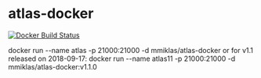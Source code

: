 # atlas-docker
[![Docker Build Status](https://img.shields.io/docker/build/mmiklas/atlas-docker.svg?style=flat-square)](https://hub.docker.com/r/mmiklas/atlas-docker/)

docker run --name atlas -p 21000:21000 -d mmiklas/atlas-docker
or for v1.1 released on 2018-09-17:
docker run --name atlas11 -p 21000:21000 -d mmiklas/atlas-docker:v1.1.0
